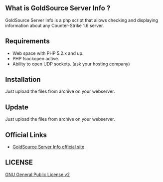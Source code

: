 ## What is GoldSource Server Info ?

GoldSource Server Info is a php script that allows checking and displaying information about any Counter-Strike 1.6 server.


## Requirements

* Web space with PHP 5.2.x and up.
* PHP fsockopen active.
* Ability to open UDP sockets. (ask your hosting company)


## Installation
Just upload the files from archive on your webserver.

## Update
Just upload the files from archive on your webserver.

## Official Links

* [GoldSource Server Info official site](http://www.gentle.ro/proiecte/goldsource-server-info/)

## LICENSE

[GNU General Public License v2](http://opensource.org/licenses/gpl-2.0.php)